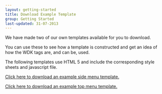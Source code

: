 ```yaml
---
layout: getting-started
title: Download Example Template
group: Getting Started
last-updated: 31-07-2013
---
```



We have made two of our own templates available for you to download.

You can use these to see how a template is constructed and get an idea of how the WDK tags are, and can be, used.

The following templates use HTML 5 and include the corresponding style sheets and javascript file.


[Click here to download an example side menu template.](http://www.create.net/files/Ulysses/wdk_example_ulysses.zip)

[Click here to download an example top menu template.](http://www.create.net/files/Populus/wdk_example_populus.zip)